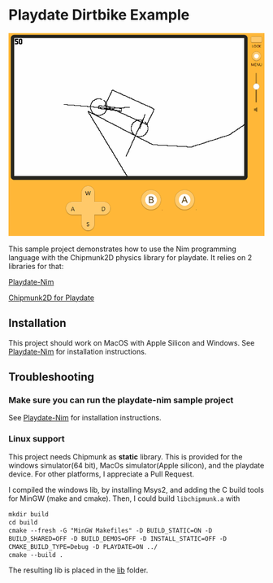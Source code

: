 # Playdate Dirtbike Example

![Screenshot](screenshots/github_banner.png)


This sample project demonstrates how to use the Nim programming language with the Chipmunk2D physics library for playdate. It relies on 2 libraries for that:

[Playdate-Nim][pdnim]

[Chipmunk2D for Playdate](https://github.com/samdze/chipmunk-2d)

## Installation
This project should work on MacOS with Apple Silicon and Windows. See [Playdate-Nim][pdnim] for installation instructions.


## Troubleshooting


### Make sure you can run the playdate-nim sample project
See [Playdate-Nim][pdnim] for installation instructions.

### Linux support
This project needs Chipmunk as **static** library. This is provided for the windows simulator(64 bit), MacOs simulator(Apple silicon), and the playdate device. For other platforms, I appreciate a Pull Request.

I compiled the windows lib, by installing Msys2, and adding the C build tools for MinGW (make and cmake). Then, I could build `libchipmunk.a` with 

```
mkdir build
cd build
cmake --fresh -G "MinGW Makefiles" -D BUILD_STATIC=ON -D BUILD_SHARED=OFF -D BUILD_DEMOS=OFF -D INSTALL_STATIC=OFF -D CMAKE_BUILD_TYPE=Debug -D PLAYDATE=ON ../
cmake --build .
```

The resulting lib is placed in the [lib](./lib) folder.


[pdnim]: https://github.com/samdze/playdate-nim/tree/main/playdate_example